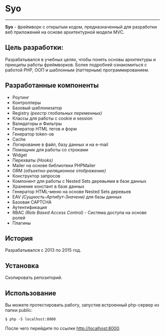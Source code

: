 # Syo

---

**Syo** - фреймворк с открытым кодом, предназначенный для разработки веб приложений на основе архитектурной модели MVC.

## Цель разработки:

Разрабатывался в учебных целях, чтобы понять основы архитектуры и принципы работы фреймворков. Более подробней ознакомиться с работой PHP, ООП и шаблонным (паттерным) программированием. 

## Разработанные компоненты

* Роутинг
* Контроллеры
* Базовый шаблонизатор
* Registry *(реестр глобальных переменных)*
* Классы для работы с cookie и session
* Валидаторы и Фильтры
* Генератор HTML тегов и форм
* Генератор token-ов
* Cache
* Логирование в файл, базу данных и на e-mail
* Помощник для работы со строками
* Widget
* Перехваты *(Hooks)*
* Mailer на основе библиотеки PHPMailer
* ORM *(объектно-реляционное отображение)*
* Конструктор запросов
* Компонент для работы с Nested Sets деревьями в базе данных
* Хранение констант в базе данных
* Генератор HTML-меню на основе Nested Sets деревьев
* EAV *(Сущность-Артибут-Значени)* для базы данных
* Базовая CAPTCHA
* Аутентификация
* RBAC *(Role Based Access Control)* - Система доступа на основе ролей
* Плагины 

## История

Разрабатывался с 2013 по 2015 год.

## Установка

Скопировать репозиторий.

## Использование

Вы можете протестировать работу, запустив встроенный php-сервер из папки public:

`$ php -S localhost:8000`

После чего перейдите по ссылке [http://localhost:8000](http://localhost:8000).
